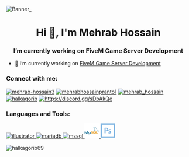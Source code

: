 ![Banner_](https://user-images.githubusercontent.com/93135709/213132011-c2ba80ba-3fb2-4e0b-83ae-092ca7a310cb.jpg)



<h1 align="center">Hi 👋, I'm Mehrab Hossain</h1>
<h3 align="center">I’m currently working on FiveM Game Server Development</h3>

- 🔭 I’m currently working on [FiveM Game Server Development](https://fivem.net/)

<h3 align="left">Connect with me:</h3>
<p align="left">
<a href="https://linkedin.com/in/mehrab-hossain3" target="blank"><img align="center" src="https://raw.githubusercontent.com/rahuldkjain/github-profile-readme-generator/master/src/images/icons/Social/linked-in-alt.svg" alt="mehrab-hossain3" height="30" width="40" /></a>
<a href="https://fb.com/mehrabhossainpranto1" target="blank"><img align="center" src="https://raw.githubusercontent.com/rahuldkjain/github-profile-readme-generator/master/src/images/icons/Social/facebook.svg" alt="mehrabhossainpranto1" height="30" width="40" /></a>
<a href="https://instagram.com/mehrab_hossain" target="blank"><img align="center" src="https://raw.githubusercontent.com/rahuldkjain/github-profile-readme-generator/master/src/images/icons/Social/instagram.svg" alt="mehrab_hossain" height="30" width="40" /></a>
<a href="https://www.youtube.com/c/halkagorib" target="blank"><img align="center" src="https://raw.githubusercontent.com/rahuldkjain/github-profile-readme-generator/master/src/images/icons/Social/youtube.svg" alt="halkagorib" height="30" width="40" /></a>
<a href="https://discord.gg/https://discord.gg/sDbAkQe" target="blank"><img align="center" src="https://raw.githubusercontent.com/rahuldkjain/github-profile-readme-generator/master/src/images/icons/Social/discord.svg" alt="https://discord.gg/sDbAkQe" height="30" width="40" /></a>
</p>

<h3 align="left">Languages and Tools:</h3>
<p align="left"> <a href="https://www.adobe.com/in/products/illustrator.html" target="_blank" rel="noreferrer"> <img src="https://www.vectorlogo.zone/logos/adobe_illustrator/adobe_illustrator-icon.svg" alt="illustrator" width="40" height="40"/> </a> <a href="https://mariadb.org/" target="_blank" rel="noreferrer"> <img src="https://www.vectorlogo.zone/logos/mariadb/mariadb-icon.svg" alt="mariadb" width="40" height="40"/> </a> <a href="https://www.microsoft.com/en-us/sql-server" target="_blank" rel="noreferrer"> <img src="https://www.svgrepo.com/show/303229/microsoft-sql-server-logo.svg" alt="mssql" width="40" height="40"/> </a> <a href="https://www.mysql.com/" target="_blank" rel="noreferrer"> <img src="https://raw.githubusercontent.com/devicons/devicon/master/icons/mysql/mysql-original-wordmark.svg" alt="mysql" width="40" height="40"/> </a> <a href="https://www.photoshop.com/en" target="_blank" rel="noreferrer"> <img src="https://raw.githubusercontent.com/devicons/devicon/master/icons/photoshop/photoshop-line.svg" alt="photoshop" width="40" height="40"/> </a> </p>

<p><img align="center" src="https://github-readme-stats.vercel.app/api/top-langs?username=halkagorib69&show_icons=true&locale=en&layout=compact" alt="halkagorib69" /></p>

